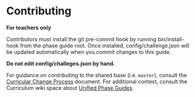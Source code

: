 # Contributing

**For teachers only**

Contributors must install the git pre-commit hook by running bin/install-hook from the phase guide root. Once installed, config/challenge.json will be updated automatically when you commit changes to this guide.

**Do not edit config/challeges.json by hand.**

For guidance on contributing to the shared base (i.e. `master`), consult the
[Curricular Change Process][CCP] document. For additional context, consult the
Curriculum wiki space about [Unified Phase Guides][UPG].

[UPG]: http://confluence.devbootcamp.com/display/CUR/Unified+Phase+Guides
[CCP]: http://confluence.devbootcamp.com/display/CUR/Unified+Phase+Guide+Change+Process
